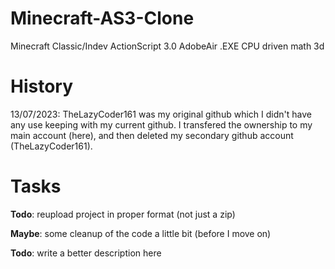 # Minecraft-AS3-Clone
Minecraft Classic/Indev ActionScript 3.0 AdobeAir .EXE CPU driven math 3d

# History
13/07/2023: TheLazyCoder161 was my original github which I didn't have any use keeping with my current github. I transfered the ownership to my main account (here), and then deleted my secondary github account (TheLazyCoder161).

# Tasks
<b>Todo</b>: reupload project in proper format (not just a zip)

<b>Maybe</b>: some cleanup of the code a little bit (before I move on)

<b>Todo</b>: write a better description here
